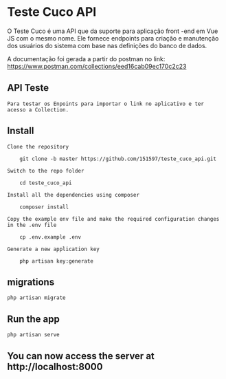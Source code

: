 # Teste Cuco API

O Teste Cuco é uma API que da suporte para aplicação front -end em Vue JS com o mesmo nome. 
Ele fornece endpoints para criação e manutenção dos usuários do sistema com base nas definições do banco de dados.

A documentação foi gerada a partir do postman no link:
https://www.postman.com/collections/eed16cab09ec170c2c23

## API Teste
    Para testar os Enpoints para importar o link no aplicativo e ter acesso a Collection.

## Install

    Clone the repository

        git clone -b master https://github.com/151597/teste_cuco_api.git

    Switch to the repo folder

        cd teste_cuco_api
        
    Install all the dependencies using composer

        composer install

    Copy the example env file and make the required configuration changes in the .env file

        cp .env.example .env

    Generate a new application key

        php artisan key:generate

## migrations

    php artisan migrate

## Run the app

    php artisan serve
    
## You can now access the server at http://localhost:8000


